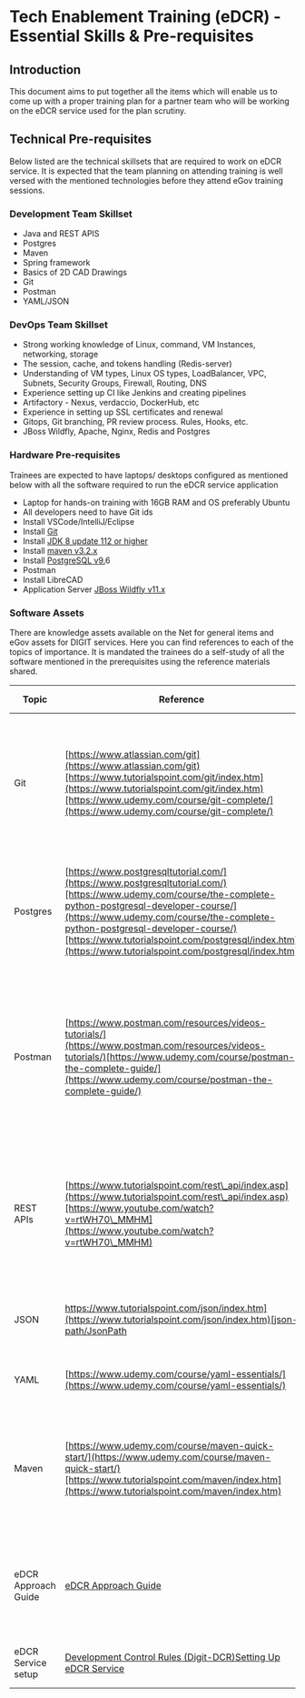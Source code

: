 # Tech Enablement Training (eDCR) - Essential Skills & Pre-requisites

## Introduction

This document aims to put together all the items which will enable us to come up with a proper training plan for a partner team who will be working on the eDCR service used for the plan scrutiny.

## Technical Pre-requisites

Below listed are the technical skillsets that are required to work on eDCR service. It is expected that the team planning on attending training is well versed with the mentioned technologies before they attend eGov training sessions.

### Development Team Skillset

* Java and REST APIS
* Postgres
* Maven
* Spring framework
* Basics of 2D CAD Drawings
* Git
* Postman
* YAML/JSON

### DevOps Team Skillset

* Strong working knowledge of Linux, command, VM Instances, networking, storage
* The session, cache, and tokens handling (Redis-server)
* Understanding of VM types, Linux OS types, LoadBalancer, VPC, Subnets, Security Groups, Firewall, Routing, DNS
* Experience setting up CI like Jenkins and creating pipelines
* Artifactory - Nexus, verdaccio, DockerHub, etc
* Experience in setting up SSL certificates and renewal
* Gitops, Git branching, PR review process. Rules, Hooks, etc.
* JBoss Wildfly, Apache, Nginx, Redis and Postgres

### Hardware Pre-requisites

Trainees are expected to have laptops/ desktops configured as mentioned below with all the software required to run the eDCR service application

* Laptop for hands-on training with 16GB RAM and OS preferably Ubuntu
* All developers need to have Git ids
* Install VSCode/IntelliJ/Eclipse
* Install [Git](https://git-scm.com/downloads)
* Install [JDK 8 update 112 or higher](http://www.oracle.com/technetwork/java/javase/downloads)
* Install [maven v3.2.x](http://maven.apache.org/download.cgi)
* Install [PostgreSQL v9.](http://www.postgresql.org/download/)6
* Postman
* Install LibreCAD
* Application Server [JBoss Wildfly v11.x](https://devops.egovernments.org/Downloads/wildfly/wildfly-11.0.0.Final.zip)

### Software Assets

There are knowledge assets available on the Net for general items and eGov assets for DIGIT services. Here you can find references to each of the topics of importance. It is mandated the trainees do a self-study of all the software mentioned in the prerequisites using the reference materials shared.

| Topic               | Reference                                                                                                                                                                                                                                                                                                                                                | Preparedness Check                                                                                                                                                             |
| ------------------- | -------------------------------------------------------------------------------------------------------------------------------------------------------------------------------------------------------------------------------------------------------------------------------------------------------------------------------------------------------- | ------------------------------------------------------------------------------------------------------------------------------------------------------------------------------ |
| Git                 | ​[https://www.atlassian.com/git](https://www.atlassian.com/git)​​[https://www.tutorialspoint.com/git/index.htm](https://www.tutorialspoint.com/git/index.htm)​​[https://www.udemy.com/course/git-complete/](https://www.udemy.com/course/git-complete/)​                                                                                                 | Do you have a Git account?Do you know how to clone a repository, pull updates, push updates?Do you know how to give a pull request and merge the pull request?                 |
| Postgres            | ​[https://www.postgresqltutorial.com/](https://www.postgresqltutorial.com/)​​[https://www.udemy.com/course/the-complete-python-postgresql-developer-course/](https://www.udemy.com/course/the-complete-python-postgresql-developer-course/)​​[https://www.tutorialspoint.com/postgresql/index.htm](https://www.tutorialspoint.com/postgresql/index.htm)​ | How to create database and set up privileges?How to add index on table?How to use aggregation functions in psql?                                                               |
| Postman             | ​[https://www.postman.com/resources/videos-tutorials/](https://www.postman.com/resources/videos-tutorials/)​​[https://www.udemy.com/course/postman-the-complete-guide/](https://www.udemy.com/course/postman-the-complete-guide/)​                                                                                                                       | Call a REST API from Postman with proper payload and show the responseSetup any service locally(MDMS or user service has least dependencies) and check the API’s using postman |
| REST APIs           | ​[https://www.tutorialspoint.com/rest\_api/index.asp](https://www.tutorialspoint.com/rest\_api/index.asp)​​[https://www.youtube.com/watch?v=rtWH70\_MMHM](https://www.youtube.com/watch?v=rtWH70\_MMHM)​                                                                                                                                                 | What are the principles to be followed when making a REST API?When to use POST and GET?How to define the request and response parameters?                                      |
| JSON                | ​[https://www.tutorialspoint.com/json/index.htm](https://www.tutorialspoint.com/json/index.htm)​​[​<img src="https://github.com/fluidicon.png" alt="" data-size="line">json-path/JsonPath](https://github.com/json-path/JsonPath)​                                                                                                                       | How to write filters to extract specific data using jsonPaths?                                                                                                                 |
| YAML                | ​[https://www.udemy.com/course/yaml-essentials/](https://www.udemy.com/course/yaml-essentials/)​                                                                                                                                                                                                                                                         | How to read an API contract using swagger?                                                                                                                                     |
| Maven               | ​[https://www.udemy.com/course/maven-quick-start/](https://www.udemy.com/course/maven-quick-start/)​​[https://www.tutorialspoint.com/maven/index.htm](https://www.tutorialspoint.com/maven/index.htm)​                                                                                                                                                   | What is POM?What is the purpose of maven clean install and how to do it?What is the difference between version and SNAPSHOT?                                                   |
| eDCR Approach Guide | ​[eDCR Approach Guide](https://digit-discuss.atlassian.net/l/c/Gh0kEwC6)​                                                                                                                                                                                                                                                                                | How to configuring and customizing the eDCR engine as per the state/city rules and regulations.                                                                                |
| eDCR Service setup  | ​[Development Control Rules (Digit-DCR)](https://digit-discuss.atlassian.net/l/c/gLYMCaS7)​​[Setting Up eDCR Service](https://digit-discuss.atlassian.net/l/c/8s5or1tz)​                                                                                                                                                                                 | Overall Flow of eDCr service, design and setup process                                                                                                                         |

​
